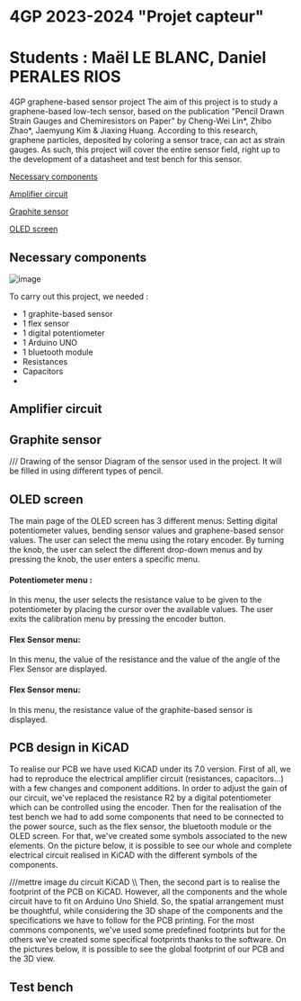# 4GP 2023-2024 "Projet capteur"
# Students : Maël LE BLANC, Daniel PERALES RIOS

4GP graphene-based sensor project
The aim of this project is to study a graphene-based low-tech sensor, based on the publication "Pencil Drawn Strain Gauges and Chemiresistors on Paper" by Cheng-Wei Lin*, Zhibo Zhao*, Jaemyung Kim & Jiaxing Huang.
According to this research, graphene particles, deposited by coloring a sensor trace, can act as strain gauges. 
As such, this project will cover the entire sensor field, right up to the development of a datasheet and test bench for this sensor.

[Necessary components](#necessary-components)

[Amplifier circuit](#amplifier-circuit)

[Graphite sensor](#graphite-sensor)

[OLED screen](#oled-screen)

## Necessary components

![image](https://github.com/MOSH-Insa-Toulouse/2023-2024-4GP-LE-BLANC--PERALES-RIOS/assets/72049530/e09f9792-94ed-4ead-b8e5-c1036656262b)


To carry out this project, we needed : 
  - 1 graphite-based sensor
  - 1 flex sensor
  - 1 digital potentiometer
  - 1 Arduino UNO
  - 1 bluetooth module
  - Resistances
  - Capacitors
  - 

## Amplifier circuit 

## Graphite sensor

/// Drawing of the sensor
 Diagram of the sensor used in the project. It will be filled in using different types of pencil. 

## OLED screen
The main page of the OLED screen has 3 different menus: Setting digital potentiometer values, bending sensor values and graphene-based sensor values. The user can select the menu using the rotary encoder. By turning the knob, the user can select the different drop-down menus and by pressing the knob, the user enters a specific menu. 

#### Potentiometer menu :
In this menu, the user selects the resistance value to be given to the potentiometer by placing the cursor over the available values. The user exits the calibration menu by pressing the encoder button. 
#### Flex Sensor menu:
In this menu, the value of the resistance and the value of the angle of the Flex Sensor are displayed.  
#### Flex Sensor menu:
In this menu, the resistance value of the graphite-based sensor is displayed. 

## PCB design in KiCAD
To realise our PCB we have used KiCAD under its 7.0 version. 
First of all, we had to reproduce the electrical amplifier circuit (resistances, capacitors...) with a few changes and component additions. In order to adjust the gain of our circuit, we've replaced the resistance R2 by a digital potentiometer which can be controlled using the encoder. Then for the realisation of the test bench we had to add some components that need to be connected to the power source, such as the flex sensor, the bluetooth module or the OLED screen. For that, we've created some symbols associated to the new elements. 
On the picture below, it is possible to see our whole and complete electrical circuit realised in KiCAD with the different symbols of the components. 

///mettre image du circuit KiCAD \\\ 
Then, the second part is to realise the footprint of the PCB on KiCAD. However, all the components and the whole circuit have to fit on Arduino Uno Shield. So, the spatial arrangement must be thoughtful, while considering the 3D shape of the components and the specifications we have to follow for the PCB printing. 
For the most commons components, we've used some predefined footprints but for the others we've created some specifical footprints thanks to the software. 
On the pictures below, it is possible to see the global footprint of our PCB and the 3D view. 

## Test bench 
